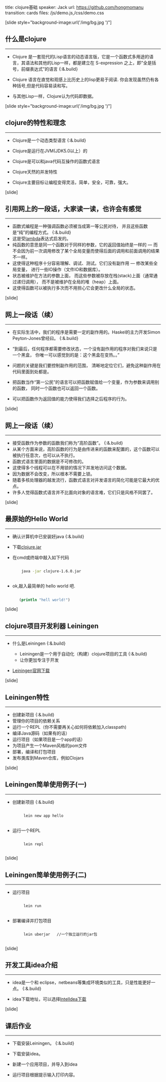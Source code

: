 title: clojure基础
speaker: Jack
url: https://github.com/hongmomanu
transition: cards
files: /js/demo.js,/css/demo.css

[slide style="background-image:url('/img/bg.jpg	')"]

## 什么是clojure
----

* Clojure 是一套现代的Lisp语言的动态语言版，它是一个函数式多用途的语言，其语法和其他的Lisp一样，都是建立在 S-expression 之上，即”全是括号，前缀表达式”的语言 {:&.build}
 
* Clojure 语言在直觉和观感上比历史上的lisp更易于阅读. 你会发现虽然仍有各种括号,但是代码容易读和写。

*  与其他Lisp一样，Clojure认为代码即数据。

   
[slide style="background-image:url('/img/bg.jpg	')"]

## clojure的特性和理念
----

* Clojure是一个动态类型语言 {:&.build}
		
* Clojure是运行在JVM(JDK5.0以上）的 

* Clojure是可以和java代码互操作的函数式语言 

* Clojure天然的并发特性 

* Clojure主要目标让编程变得灵活，简单，安全，可靠，强大。

[slide]
## 引用网上的一段话，大家读一读，也许会有感觉
----

* 函数式编程是一种强调函数必须被当成第一等公民对待， 并且这些函数是“纯”的编程方式。 {:&.build}
* 这是受[lambda](http://en.wikipedia.org/wiki/Lambda_calculus)表达式启发的。
* 纯函数的意思是同一个函数对于同样的参数，它的返回值始终是一样的 — 而不会因为前一次调用修改了某个全局变量而使得后面的调用和前面调用的结果不一样。
* 这使得这种程序十分容易理解、调试、测试。它们没有副作用 — 修改某些全局变量， 进行一些IO操作（文件IO和数据库）。
* 状态被维护在方法的参数上面， 而这些参数被存放在栈(stack)上面（通常通过递归调用）， 而不是被维护在全局的堆（heap）上面。
* 这使得函数可以被执行多次而不用担心它会更改什么全局的状态。
   
   
[slide]
## 网上一段话（续）
---- 
*  在实际生活中，我们的程序是需要一定的副作用的。Haskel的主力开发Simon Peyton-Jones曾经曰。 {:&.build}
   
*  “到最后，任何程序都需要修改状态，一个没有副作用的程序对我们来说只是一个黑盒， 你唯一可以感觉到的是：这个黑盒在变热。。”
   
*  问题的关键是我们要控制副作用的范围， 清晰地定位它们，避免这种副作用在代码里面到处都是。
*  把函数当作“第一公民”的语言可以把函数赋值给一个变量，作为参数来调用别的函数， 同时一个函数也可以返回一个函数。
*  可以把函数作为返回值的能力使得我们选择之后程序的行为。
   
[slide]
## 网上一段话（续）
----   
*  接受函数作为参数的函数我们称为“高阶函数”。 {:&.build}
*  从某个方面来说，高阶函数的行为是由传进来的函数来配置的，这个函数可以被执行任意次，也可以从不执行。
* 函数式语言里面的数据是不可修改的。
* 这使得多个线程可以在不用锁的情况下并发地访问这个数据。
* 因为数据不会改变，所以根本不需要上锁。
* 随着多核处理器的越发流行，函数式语言对并发语言的简化可能是它最大的优点。
* 许多人觉得函数式语言并不比面向对象的语言难，它们只是风格不同罢了。
   




[slide]

## 最原始的Hello World
----

* 确认计算机中已安装好java {:&.build}
		
* 下载[clojure.jar](http://central.maven.org/maven2/org/clojure/clojure/1.6.0/)  

* 在cmd或终端中敲入如下代码
   
	 ```bash

		 java -jar clojure-1.6.0.jar
		 
	```
* ok,敲入最简单的	hello world 吧.
   
  ``` clojure 
   
     (println "hell world!")
  
  ```   

[slide]

## clojure项目开发利器 Leiningen
---

* 什么是Leiningen {:&.build}
    * Leiningen是一个用于自动化（构建）clojure项目的工具 {:&.build}
    * 让你更加专注于开发

* [Leiningen官网下载](http://leiningen.org/) 


[slide]

## Leiningen特性
---

* 创建新项目 {:&.build}
* 管理你的项目的依赖关系
* 运行一个REPL（你不需要再关心如何将依赖加入classpath)
* 编译Java源码（如果有的话）
* 运行项目（如果项目是一个app的话）
* 为项目产生一个Maven风格的pom文件
* 部署，编译和打包项目
* 发布类库到Maven仓库，例如Clojars  



[slide]

## Leiningen简单使用例子(一)
---

* 创建新项目 {:&.build}

    ```bash

		 lein new app hello
		 
	```

* 运行一个REPL
    
    ```bash
   
   		 lein repl
   		 
   	```

[slide]

## Leiningen简单使用例子(二)
---

* 运行项目

    ```bash

		 lein run
		 
	```

* 部署编译并打包项目
    
    ```bash

		 lein uberjar   //一个独立运行的jar包
		 
	```
  
[slide]
## 开发工具idea介绍
---

* idea是一个和 eclipse，netbeans等集成环境类似的工具，只是性能更好一点。 {:&.build}

* idea下载地址，可以选择[IntelIdea下载](http://www.jetbrains.com/idea/download/)

[slide]
## 课后作业
---

* 下载安装Leiningen。 {:&.build}

* 下载安装idea。

* 新建一个应用项目，并导入到idea

* 运行项目根据提示输入打印内容。

    

